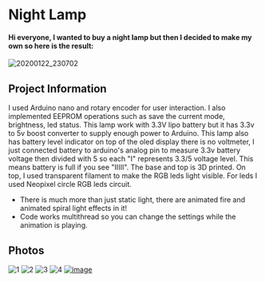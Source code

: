 # Night Lamp
#### Hi everyone, I wanted to buy a night lamp but then I decided to make my own so here is the result:
![20200122_230702](https://user-images.githubusercontent.com/30238276/73168447-e5da7880-410a-11ea-9eac-25e2bc594a43.jpg)
## Project Information
I used Arduino nano and rotary encoder for user interaction. I also implemented EEPROM operations such as save the current mode, brightness, led status. This lamp work with 3.3V lipo battery but it has 3.3v to 5v boost converter to supply enough power to Arduino. This lamp also has battery level indicator on top of the oled display there is no voltmeter, I just connected battery to arduino's analog pin to measure 3.3v battery voltage then divided with 5 so each "I" represents 3.3/5 voltage level. This means battery is full if you see "IIIII". The base and top is 3D printed. On top, I used transparent filament to make the RGB leds light visible.
For leds I used Neopixel circle RGB leds circuit.
* There is much more than just static light, there are animated fire and animated spiral light effects in it!
* Code works multithread so you can change the settings while the animation is playing.
## Photos
![1](https://user-images.githubusercontent.com/30238276/73170478-8e8ad700-410f-11ea-8ce2-c9df5441f492.jpg)
![2](https://user-images.githubusercontent.com/30238276/73170479-8f236d80-410f-11ea-8471-b91758a5ef62.jpg)
![3](https://user-images.githubusercontent.com/30238276/73170480-8f236d80-410f-11ea-9e0b-53d3d47c6fe9.jpg)
![4](https://user-images.githubusercontent.com/30238276/73170481-8f236d80-410f-11ea-986a-d1a57ce705ca.jpg)
[![image](https://i.hizliresim.com/86qM8k.jpg)](https://hizliresim.com/86qM8k)
